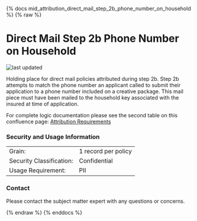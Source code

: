 {% docs mid_attribution_direct_mail_step_2b_phone_number_on_household %}
{% raw %}

# Direct Mail Step 2b Phone Number on Household

![last updated](assets/update_badges/mid_attribution_direct_mail_step_2b_phone_number_on_household.svg)

Holding place for direct mail policies attributed during step 2b. Step
2b attempts to match the phone number an applicant called to submit their
application to a phone number included on a creative package. This mail
piece must have been mailed to the household key associated with the 
insured at time of application.

For complete logic documentation please see the second table on
this confluence page: 
[Attribution Requirements](https://aaalife-data.atlassian.net/wiki/spaces/2PA/pages/5166366374/Attribution+2021+Requirements)

### Security and Usage Information
|     |     |
| --- | --- |
| Grain:                   | 1 record per policy|
| Security Classification: | Confidential |
| Usage Requirement:       | PII |

### Contact
Please contact the subject matter expert with any questions or concerns.

{% endraw %}
{% enddocs %}